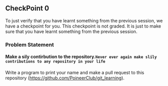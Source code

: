 ## CheckPoint 0

To just verify that you have learnt something from the previous session, we have a checkpoint for you. This checkpoint is not graded. It is just to make sure that you have learnt something from the previous session.

### Problem Statement

#### Make a sily contirbution to the repository.`Never ever again make slily contributions to any repository in your life`

Write a program to print your name and make a pull request to this repository (https://github.com/PoineerClub/git_learning).